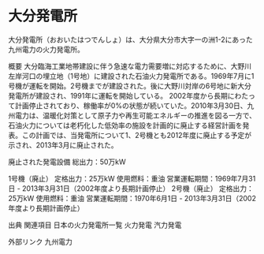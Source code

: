 # 大分発電所

大分発電所（おおいたはつでんしょ）は、大分県大分市大字一の洲1-2にあった九州電力の火力発電所。

概要
大分臨海工業地帯建設に伴う急速な電力需要増に対応するために、大野川左岸河口の埋立地（1号地）に建設された石油火力発電所である。1969年7月に1号機が運転を開始。2号機までが建設された。後に大野川対岸の6号地に新大分発電所が建設され、1991年に運転を開始している。
2002年度から長期にわたって計画停止されており、稼働率が0%の状態が続いていた。2010年3月30日、九州電力は、温暖化対策として原子力や再生可能エネルギーの推進を図る一方で、石油火力については老朽化した低効率の施設を計画的に廃止する経営計画を発表。この計画では、当発電所について1、2号機とも2012年度に廃止する予定が示され、2013年3月に廃止された。

廃止された発電設備
総出力：50万kW

1号機（廃止）
定格出力：25万kW
使用燃料：重油
営業運転期間：1969年7月31日 - 2013年3月31日（2002年度より長期計画停止）
2号機（廃止）
定格出力：25万kW
使用燃料：重油
営業運転期間：1970年6月1日 - 2013年3月31日（2002年度より長期計画停止）

出典
関連項目
日本の火力発電所一覧
火力発電
汽力発電

外部リンク
九州電力